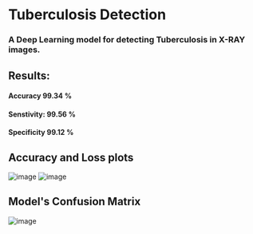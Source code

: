 # Tuberculosis Detection

### A Deep Learning model for detecting Tuberculosis in X-RAY images. 

## Results:
#### Accuracy 99.34 %

#### Senstivity: 99.56 %

#### Specificity 99.12 % 

## Accuracy and Loss plots
![image](https://github.com/farisjamaan/tuberculosis_detection/assets/98811505/4fee973e-8ae2-468e-b5c7-1ac2b96cece6)
![image](https://github.com/farisjamaan/tuberculosis_detection/assets/98811505/f573e050-f616-4b25-99b9-3d4c252d77c1)

## Model's Confusion Matrix 
![image](https://github.com/farisjamaan/tuberculosis_detection/assets/98811505/b0f014ee-fb27-4332-ace4-11251cc891f2)
